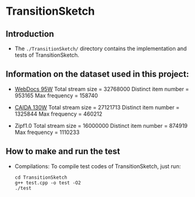 # TransitionSketch

## Introduction
- The `./TransitionSketch/` directory contains the implementation and tests of TransitionSketch.

## Information on the dataset used in this project:
- [WebDocs 95W](http://fimi.uantwerpen.be/data/)
Total stream size = 32768000
Distinct item number = 953165
Max frequency = 158740

- [CAIDA 130W](https://www.caida.org/catalog/datasets/passive_dataset/)
Total stream size = 27121713
Distinct item number = 1325844
Max frequency = 460212

- Zipf1.0
Total stream size = 16000000
Distinct item number = 874919
Max frequency = 1110233

## How to make and run the test

- Compilations: To compile test codes of TransitionSketch, just run: 

  ```shell
  cd TransitionSketch
  g++ test.cpp -o test -O2
  ./test
  ```




